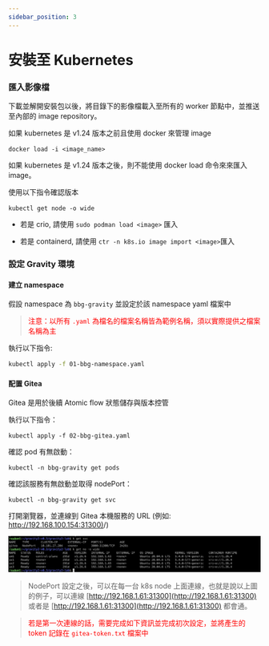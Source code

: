 ```yaml
---
sidebar_position: 3
---
```


# 安裝至 Kubernetes

### 匯入影像檔

下載並解開安裝包以後，將目錄下的影像檔載入至所有的 worker 節點中，並推送至內部的 image repository。

如果 kubernetes 是 v1.24 版本之前且使用 docker 來管理 image

```adf 
docker load -i <image_name>
```

如果 kubernetes 是 v1.24 版本之後，則不能使用 docker load 命令來來匯入 image。

使用以下指令確認版本
```adf 
kubectl get node -o wide
```
* 若是 crio, 請使用 `sudo podman load <image>` 匯入

* 若是 containerd, 請使用 `ctr -n k8s.io image import <image>`匯入



### 設定 Gravity 環境

#### 建立 namespace

假設 namespace 為 `bbg-gravity` 並設定於該 namespace yaml 檔案中

> <font color='red'> 注意：以所有 ``.yaml`` 為檔名的檔案名稱皆為範例名稱，須以實際提供之檔案名稱為主 </font>

執行以下指令:

```bash 
kubectl apply -f 01-bbg-namespace.yaml
```

#### 配置 Gitea

Gitea 是用於後續 Atomic flow 狀態儲存與版本控管


執行以下指令：

``` 
kubectl apply -f 02-bbg-gitea.yaml
```

確認 pod 有無啟動：

``` 
kubectl -n bbg-gravity get pods	
```

確認該服務有無啟動並取得 nodePort：

``` 
kubectl -n bbg-gravity get svc
```

打開瀏覽器，並連線到 Gitea 本機服務的 URL (例如: [http://192.168.100.154:31300)](http://192.168.100.154:31300)/)

![image](/img/install.png)

> NodePort 設定之後，可以在每一台 k8s node 上面連線，也就是說以上圖的例子，可以連線 [http://192.168.1.61:31300](http://192.168.1.61:31300) 或者是 [http://192.168.1.61:31300](http://192.168.1.61:31300) 都會通。

> <font color='red'> 若是第一次連線的話，需要完成如下資訊並完成初次設定，並將產生的 token 記錄在 `gitea-token.txt` 檔案中</font>
